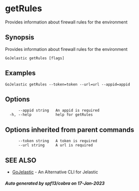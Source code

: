 #  getRules

Provides information about firewall rules for the environment

## Synopsis

Provides information about firewall rules for the environment

```
GoJelastic getRules [flags]
```

## Examples

```
GoJelastic getRules --token=token --url=url --appid=appid
```

## Options

```
      --appid string   An appid is required
  -h, --help           help for getRules
```

## Options inherited from parent commands

```
      --token string   A token is required
      --url string     A url is required
```

## SEE ALSO

* [GoJelastic](GoJelastic.md)	 - An Alternative CLI for Jelastic

##### Auto generated by spf13/cobra on 17-Jan-2023
